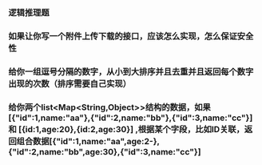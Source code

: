 ### 逻辑推理题
### 如果让你写一个附件上传下载的接口，应该怎么实现，怎么保证安全性
### 给你一组逗号分隔的数字，从小到大排序并且去重并且返回每个数字出现的次数（排序需要自己实现）
### 给你两个list<Map<String,Object>>结构的数据，如果[{"id":1,name:"aa"},{"id":2,name:"bb"},{"id":3,name:"cc"}] 和 [{id:1,age:20},{id:2,age:30}] ,根据某个字段，比如ID关联，返回组合数据[{"id":1,name:"aa",age:2-},{"id":2,name:"bb",age:30},{"id":3,name:"cc"}] 
